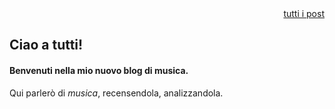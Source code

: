 <div align="right"><a href="indice">tutti i post</a></div>

## Ciao a tutti!


#### **Benvenuti** nella mio nuovo blog di musica.

Qui parlerò di _musica_, recensendola, analizzandola.
